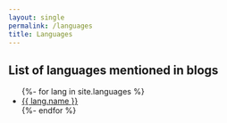 ```yaml
---
layout: single
permalink: /languages
title: Languages
---
```


## List of languages mentioned in blogs


<ul>
{%- for lang in site.languages %}
    <li>  
        <a href="{{site.baseurl}}{{ lang.url }}">{{ lang.name }}</a> 
    </li>
{%- endfor %}
</ul>